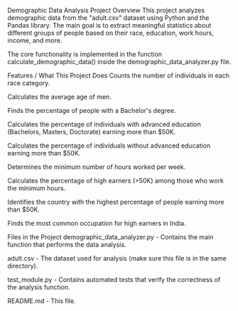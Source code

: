 
Demographic Data Analysis
Project Overview
This project analyzes demographic data from the "adult.csv" dataset using Python and the Pandas library.
The main goal is to extract meaningful statistics about different groups of people based on their race, education, work hours, income, and more.

The core functionality is implemented in the function calculate_demographic_data() inside the demographic_data_analyzer.py file.

Features / What This Project Does
Counts the number of individuals in each race category.

Calculates the average age of men.

Finds the percentage of people with a Bachelor's degree.

Calculates the percentage of individuals with advanced education (Bachelors, Masters, Doctorate) earning more than $50K.

Calculates the percentage of individuals without advanced education earning more than $50K.

Determines the minimum number of hours worked per week.

Calculates the percentage of high earners (>50K) among those who work the minimum hours.

Identifies the country with the highest percentage of people earning more than $50K.

Finds the most common occupation for high earners in India.

Files in the Project
demographic_data_analyzer.py - Contains the main function that performs the data analysis.

adult.csv - The dataset used for analysis (make sure this file is in the same directory).

test_module.py - Contains automated tests that verify the correctness of the analysis function.

README.md - This file.

